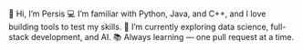 👋 Hi, I’m Persis 
💻 I’m familiar with Python, Java, and C++, and I love building tools to test my skills.
🚀 I’m currently exploring data science, full-stack development, and  AI.
📚 Always learning — one pull request at a time.
